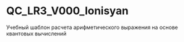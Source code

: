 # QC_LR3_V000_Ionisyan
Учебный шаблон расчета арифметического выражения на основе квантовых вычислений
